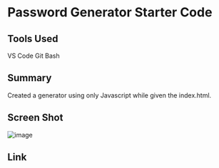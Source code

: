 # Password Generator Starter Code

## Tools Used

VS Code
Git Bash

## Summary

Created a generator using only Javascript while given the index.html.

## Screen Shot

![image](https://user-images.githubusercontent.com/79943553/119899727-5dcfd300-bef8-11eb-8a42-207f09ff4cb9.png)

## Link
